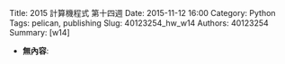 Title: 2015 計算機程式 第十四週
Date: 2015-11-12 16:00
Category: Python
Tags: pelican, publishing
Slug: 40123254_hw_w14
Authors: 40123254
Summary:  [w14] 




  * **無內容**:
      


